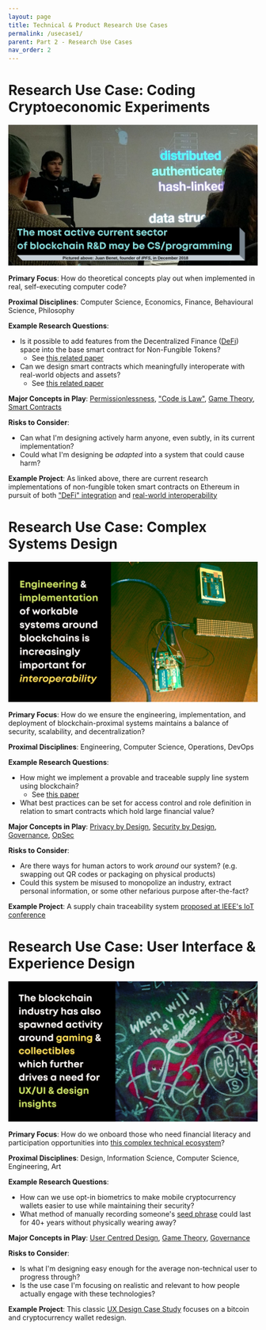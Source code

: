 ```yaml
---
layout: page
title: Technical & Product Research Use Cases
permalink: /usecase1/
parent: Part 2 - Research Use Cases
nav_order: 2
---
```


# Research Use Case: Coding Cryptoeconomic Experiments

![Research Pathways 1](figures/research-1.png)
<br>

**Primary Focus**: How do theoretical concepts play out when implemented in real, self-executing computer code?

**Proximal Disciplines**: Computer Science, Economics, Finance, Behavioural Science, Philosophy

**Example Research Questions**:

* Is it possible to add features from the Decentralized Finance ([DeFi](https://www.coindesk.com/what-is-defi)) space into the base smart contract for Non-Fungible Tokens?
    * See [this related paper](https://www.imperial.ac.uk/media/imperial-college/faculty-of-engineering/computing/public/1920-ug-projects/distinguished-projects/NFT.-finance-Leveraging-Non-Fungible-Tokens.pdf)
* Can we design smart contracts which meaningfully interoperate with real-world objects and assets?
    * See [this related paper](http://orca.cf.ac.uk/139348/)

**Major Concepts in Play**: [Permissionlessness](https://www.corda.net/blog/permissionlessness-a-simple-concept-with-profound-implications/), ["Code is Law"](https://www.lexology.com/library/detail.aspx?g=74540439-63f6-453e-a777-aabb56116081), [Game Theory](https://ncase.me/trust/), [Smart Contracts](https://ethereum.org/en/developers/docs/smart-contracts/)

**Risks to Consider**:

* Can what I'm designing actively harm anyone, even subtly, in its current implementation?
* Could what I'm designing be *adapted* into a system that could cause harm?

**Example Project**: As linked above, there are current research implementations of non-fungible token smart contracts on Ethereum in pursuit of both ["DeFi" integration](https://www.imperial.ac.uk/media/imperial-college/faculty-of-engineering/computing/public/1920-ug-projects/distinguished-projects/NFT.-finance-Leveraging-Non-Fungible-Tokens.pdf) and [real-world interoperability](http://orca.cf.ac.uk/139348/)

# Research Use Case: Complex Systems Design

![Research Pathways 2](figures/research-2.png)
<br>

**Primary Focus**: How do we ensure the engineering, implementation, and deployment of blockchain-proximal systems maintains a balance of security, scalability, and decentralization?

**Proximal Disciplines**: Engineering, Computer Science, Operations, DevOps

**Example Research Questions**:

* How might we implement a provable and traceable supply line system using blockchain?
    * See [this paper](https://ieeexplore-ieee-org.ezproxy.library.ubc.ca/abstract/document/8726739)
* What best practices can be set for access control and role definition in relation to smart contracts which hold large financial value?

**Major Concepts in Play**: [Privacy by Design](https://www.ipc.on.ca/wp-content/uploads/resources/7foundationalprinciples.pdf), [Security by Design](https://reciprocitylabs.com/resources/what-is-security-by-design/), [Governance](https://www.ourmachine.net/writing/byzantine-generalization-problem/), [OpSec](https://www.lopp.net/bitcoin-information/security.html)

**Risks to Consider**:

* Are there ways for human actors to work *around* our system? (e.g. swapping out QR codes or packaging on physical products)
* Could this system be misused to monopolize an industry, extract personal information, or some other nefarious purpose after-the-fact?

**Example Project**: A supply chain traceability system [proposed at IEEE's IoT conference](https://ieeexplore-ieee-org.ezproxy.library.ubc.ca/abstract/document/8726739)

# Research Use Case: User Interface & Experience Design

![Research Pathways 4](figures/research-4.png)
<br>

**Primary Focus**: How do we onboard those who need financial literacy and participation opportunities into [this complex technical ecosystem](https://uxdesign.cc/what-the-hell-is-going-on-with-the-ux-in-cryptocurrency-7262d2754713)? 

**Proximal Disciplines**: Design, Information Science, Computer Science, Engineering, Art

**Example Research Questions**:

* How can we use opt-in biometrics to make mobile cryptocurrency wallets easier to use while maintaining their security?
* What method of manually recording someone's [seed phrase](https://en.bitcoin.it/wiki/Seed_phrase) could last for 40+ years without physically wearing away?

**Major Concepts in Play**: [User Centred Design](https://www.interaction-design.org/literature/topics/user-centered-design), [Game Theory](https://ncase.me/trust/), [Governance](https://www.ourmachine.net/writing/byzantine-generalization-problem/)

**Risks to Consider**:

* Is what I'm designing easy enough for the average non-technical user to progress through?
* Is the use case I'm focusing on realistic and relevant to how people actually engage with these technologies?

**Example Project**: This classic [UX Design Case Study](https://medium.com/@ngqunzhao/breaking-down-bitcoin-a-ux-design-case-study-7fdefbe7e1b8) focuses on a bitcoin and cryptocurrency wallet redesign.